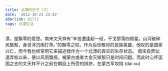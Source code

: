 ```yaml
---
title: 北漂的日子（三）
date: '2012-10-23 22:42'
abbrlink: 61712
tags: 北漂生活
---
```


漂，是飘零的意思。南宋文天祥有“辛苦遭逢起一经，干戈寥落四周星。山河破碎风飘絮，身世浮沉雨打萍。”的飘零之叹。作为后世敬仰的民族英雄，他叹的是国家兴亡，而今我也经常用它来描述我作为一个北漂的真实的生存状态。
南宋自贾似道弄权以来，便以风雨飘摇，被蒙古或者大金灭掉那只是时间问题。而此时心怀匡国之志的文天祥不计之前在朝廷上所受的排挤，在蒙古军攻陷     (dai xu)